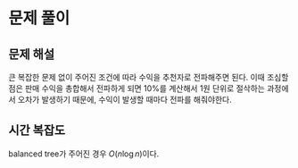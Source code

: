 # 문제 풀이

## 문제 해설

큰 복잡한 문제 없이 주어진 조건에 따라 수익을 추천자로 전파해주면 된다. 이때 조심할 점은 판매 수익을 총합해서 전파하게 되면 10%를 계산해서 1원 단위로 절삭하는 과정에서 오차가 발생하기 때문에, 수익이 발생할 때마다 전파를 해줘야한다.

## 시간 복잡도

balanced tree가 주어진 경우 $O(n\log{n})$이다.